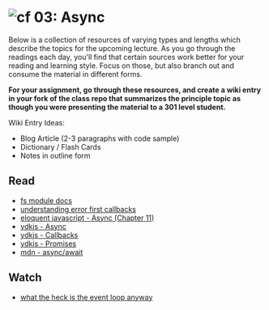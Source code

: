 ![cf](http://i.imgur.com/7v5ASc8.png) 03: Async
===============================================

Below is a collection of resources of varying types and lengths which describe the topics for the upcoming lecture.  As you go through the readings each day, you'll find that certain sources work better for your reading and learning style. Focus on those, but also branch out and consume the material in different forms.

**For your assignment, go through these resources, and create a wiki entry in your fork of the class repo that summarizes the principle topic as though you were presenting the material to a 301 level student.**

Wiki Entry Ideas:
* Blog Article (2-3 paragraphs with code sample)
* Dictionary / Flash Cards
* Notes in outline form

## Read
* [fs module docs](https://nodejs.org/dist/latest-v6.x/docs/api/fs.html)
* [understanding error first callbacks](http://fredkschott.com/post/2014/03/understanding-error-first-callbacks-in-node-js/)
* [eloquent javascript - Async (Chapter 11)](https://eloquentjavascript.net/Eloquent_JavaScript.pdf)
* [ydkjs - Async](https://github.com/getify/You-Dont-Know-JS/blob/master/async%20%26%20performance/ch1.md)
* [ydkjs - Callbacks](https://github.com/getify/You-Dont-Know-JS/blob/master/async%20%26%20performance/ch2.md)
* [ydkjs - Promises](https://github.com/getify/You-Dont-Know-JS/blob/master/async%20%26%20performance/ch3.md)
* [mdn - async/await](https://developer.mozilla.org/en-US/docs/Web/JavaScript/Reference/Statements/async_function)

## Watch
* [what the heck is the event loop anyway](https://www.youtube.com/watch?v=8aGhZQkoFbQ)




